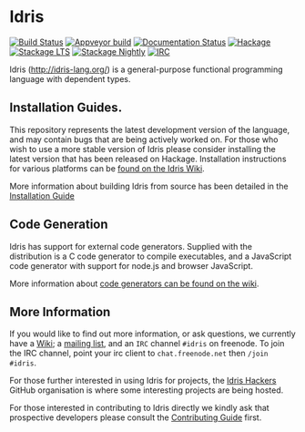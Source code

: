 # Idris

[![Build Status](https://travis-ci.org/idris-lang/Idris-dev.svg?branch=master)](https://travis-ci.org/idris-lang/Idris-dev)
[![Appveyor build](https://ci.appveyor.com/api/projects/status/xi8yu81oy1134g7o/branch/master?svg=true)](https://ci.appveyor.com/project/idrislang/idris-dev)
[![Documentation Status](https://readthedocs.org/projects/idris/badge/?version=latest)](https://readthedocs.org/projects/idris/?badge=latest)
[![Hackage](https://img.shields.io/hackage/v/idris.svg)](https://hackage.haskell.org/package/idris)
[![Stackage LTS](http://stackage.org/package/idris/badge/lts)](http://stackage.org/lts/package/idris)
[![Stackage Nightly](http://stackage.org/package/idris/badge/nightly)](http://stackage.org/nightly/package/idris)
[![IRC](https://img.shields.io/badge/IRC-%23idris-1e72ff.svg?style=flat)](https://www.irccloud.com/invite?channel=%23idris&hostname=irc.freenode.net&port=6697&ssl=1)

Idris (http://idris-lang.org/) is a general-purpose functional programming
language with dependent types.

## Installation Guides.

This repository represents the latest development version of the
language, and may contain bugs that are being actively worked on.  For
those who wish to use a more stable version of Idris please consider
installing the latest version that has been released on Hackage.
Installation instructions for various platforms can be
[found on the Idris Wiki](https://github.com/idris-lang/Idris-dev/wiki/Installation-Instructions).

More information about building Idris from source has been detailed in the [Installation Guide](INSTALL.md)

## Code Generation

Idris has support for external code generators. Supplied with the distribution
is a C code generator to compile executables, and a JavaScript code generator
with support for node.js and browser JavaScript.

More information about [code generators can be found on the wiki](http://idris.readthedocs.io/en/latest/reference/codegen.html).

## More Information

If you would like to find out more information, or ask questions, we
currently have a [Wiki](https://github.com/idris-lang/Idris-dev/wiki);
a [mailing list](https://groups.google.com/forum/#!forum/idris-lang),
and an `IRC` channel `#idris` on freenode. To join the IRC channel,
point your irc client to `chat.freenode.net` then `/join #idris`.

For those further interested in using Idris for projects, the
[Idris Hackers](https://github.com/idris-hackers) GitHub organisation is
where some interesting projects are being hosted.

For those interested in contributing to Idris directly we kindly ask that
prospective developers please consult the [Contributing Guide](CONTRIBUTING.md) first.
